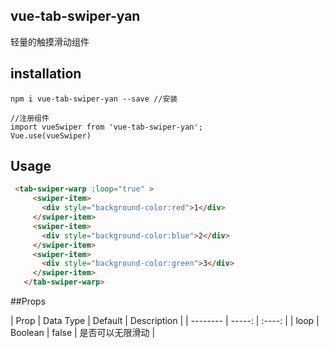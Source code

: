 ## vue-tab-swiper-yan
轻量的触摸滑动组件
## installation
```
npm i vue-tab-swiper-yan --save //安装
```

```
//注册组件
import vueSwiper from 'vue-tab-swiper-yan'; 
Vue.use(vueSwiper)
```
##  Usage
```html 
 <tab-swiper-warp :loop="true" >
     <swiper-item>
       <div style="background-color:red">1</div>
     </swiper-item>
     <swiper-item>
       <div style="background-color:blue">2</div>
     </swiper-item>
     <swiper-item>
       <div style="background-color:green">3</div>
     </swiper-item>
   </tab-swiper-warp>
```
##Props

| Prop        | Data Type   |  Default  | Description |
| --------   | -----:  | :----:  |
| loop      | Boolean   |   false     | 是否可以无限滑动 |



